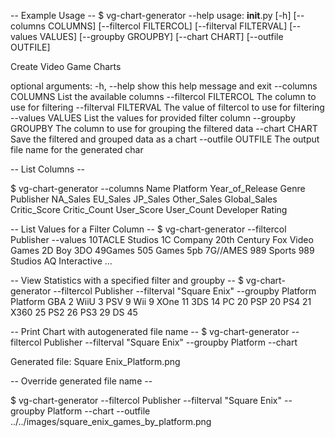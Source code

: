 -- Example Usage --
$ vg-chart-generator --help
usage: __init__.py [-h] [--columns COLUMNS] [--filtercol FILTERCOL]
                   [--filterval FILTERVAL] [--values VALUES]
                   [--groupby GROUPBY] [--chart CHART] [--outfile OUTFILE]

Create Video Game Charts

optional arguments:
  -h, --help            show this help message and exit
  --columns COLUMNS     List the available columns
  --filtercol FILTERCOL
                        The column to use for filtering
  --filterval FILTERVAL
                        The value of filtercol to use for filtering
  --values VALUES       List the values for provided filter column
  --groupby GROUPBY     The column to use for grouping the filtered data
  --chart CHART         Save the filtered and grouped data as a chart
  --outfile OUTFILE     The output file name for the generated char


-- List Columns --

$ vg-chart-generator --columns
Name
Platform
Year_of_Release
Genre
Publisher
NA_Sales
EU_Sales
JP_Sales
Other_Sales
Global_Sales
Critic_Score
Critic_Count
User_Score
User_Count
Developer
Rating


-- List Values for a Filter Column --
$ vg-chart-generator --filtercol Publisher --values
10TACLE Studios
1C Company
20th Century Fox Video Games
2D Boy
3DO
49Games
505 Games
5pb
7G//AMES
989 Sports
989 Studios
AQ Interactive
...

-- View Statistics with a specified filter and groupby --
$ vg-chart-generator --filtercol Publisher --filterval "Square Enix" --groupby Platform
Platform
GBA      2
WiiU     3
PSV      9
Wii      9
XOne    11
3DS     14
PC      20
PSP     20
PS4     21
X360    25
PS2     26
PS3     29
DS      45

-- Print Chart with autogenerated file name --
$ vg-chart-generator --filtercol Publisher --filterval "Square Enix" --groupby Platform --chart

Generated file: Square Enix_Platform.png

-- Override generated file name --

$ vg-chart-generator --filtercol Publisher --filterval "Square Enix" --groupby Platform --chart --outfile ../../images/square_enix_games_by_platform.png
